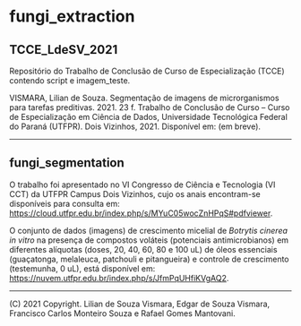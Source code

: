 # fungi_extraction 

## TCCE_LdeSV_2021
Repositório do Trabalho de Conclusão de Curso de Especialização (TCCE) contendo script e imagem_teste.

VISMARA, Lilian de Souza. Segmentação de imagens de microrganismos para tarefas preditivas. 2021. 23 f. Trabalho de Conclusão de Curso – Curso de Especialização em Ciência de Dados, Universidade Tecnológica Federal do Paraná (UTFPR). Dois Vizinhos, 2021. Disponível em: (em breve). 

---

## fungi_segmentation
O trabalho foi apresentado no VI Congresso de Ciência e Tecnologia (VI CCT) da UTFPR Campus Dois Vizinhos, cujo os anais encontram-se disponíveis para consulta em: https://cloud.utfpr.edu.br/index.php/s/MYuC05wocZnHPqS#pdfviewer.

O conjunto de dados (imagens) de crescimento micelial de *Botrytis cinerea in vitro* na presença de compostos voláteis (potenciais antimicrobianos) em diferentes alíquotas (doses, 20, 40, 60, 80 e 100 uL) de óleos essenciais (guaçatonga, melaleuca, patchouli e pitangueira) e controle de crescimento (testemunha, 0 uL), está disponível em: https://nuvem.utfpr.edu.br/index.php/s/JfmPqUHfiKVgAQ2.

---

(C) 2021 Copyright. Lilian de Souza Vismara, Edgar de Souza Vismara, Francisco Carlos Monteiro Souza e Rafael Gomes Mantovani.

